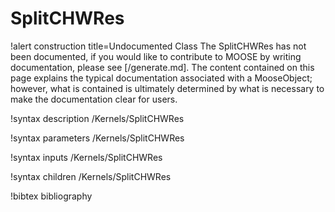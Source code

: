 <!-- MOOSE Documentation Stub: Remove this when content is added. -->

# SplitCHWRes

!alert construction title=Undocumented Class
The SplitCHWRes has not been documented, if you would like to contribute to MOOSE by
writing documentation, please see [/generate.md]. The content contained on this page explains
the typical documentation associated with a MooseObject; however, what is contained is ultimately
determined by what is necessary to make the documentation clear for users.

!syntax description /Kernels/SplitCHWRes

!syntax parameters /Kernels/SplitCHWRes

!syntax inputs /Kernels/SplitCHWRes

!syntax children /Kernels/SplitCHWRes

!bibtex bibliography
